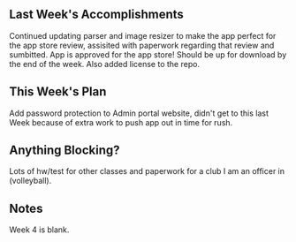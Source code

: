 ## Last Week's Accomplishments
Continued updating parser and image resizer to make the app perfect for the
app store review, assisited with paperwork regarding that review and sumbitted.
App is approved for the app store! Should be up for download by the end of the
week. Also added license to the repo.

## This Week's Plan
Add password protection to Admin portal website, didn't get to this last Week
because of extra work to push app out in time for rush.

## Anything Blocking?
Lots of hw/test for other classes and paperwork for a club I am an officer in
(volleyball).

## Notes
Week 4 is blank.
